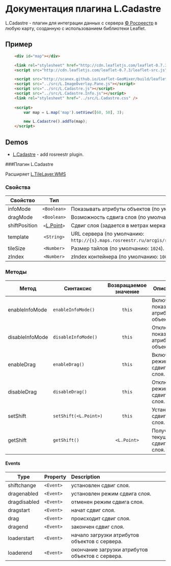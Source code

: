 # Документация плагина L.Cadastre

L.Cadastre - плагин для интеграции данных с сервера <a href="http://rosreestr.ru">© Росреестр</a>
в любую карту, созданную с использованием библиотеки Leaflet. 

## Пример

```html
	<div id="map"></div>

    <link rel="stylesheet" href="http://cdn.leafletjs.com/leaflet-0.7.3/leaflet.css" />
    <script src="http://cdn.leafletjs.com/leaflet-0.7.3/leaflet-src.js"></script>

    <script src="http://scanex.github.io/Leaflet-GeoMixer/build/leaflet-geomixer-dev.js?key=U92596WMIH"></script>
    <script src="../src/L.ImageOverlay.Pane.js"></script>
    <script src="../src/L.Cadastre.js"></script>
    <script src="../src/L.Cadastre.Info.js"></script>
    <link rel="stylesheet" href="../src/L.Cadastre.css" />
 
	<script>
		var map = L.map('map').setView([60, 50], 3);

        new L.Cadastre().addTo(map);
	</script>
```

Demos
------
  * [L.Cadastre](http://originalsin.github.io/L.Cadastre/examples/L.Cadastre.html) - add rosreestr plugin.


###Плагин L.Cadastre

Расширяет [L.TileLayer.WMS](http://leafletjs.com/reference.html#tilelayer-wms)

### Свойства

Свойство|Тип|Описание
------|:---------:|-----------
infoMode|`<Boolean>`| Показывать атрибуты объектов (по умолчанию: `false`).
dragMode|`<Boolean>`| Возможность сдвига слоя (по умолчанию: `false`).
shiftPosition|`<`[L.Point](http://leafletjs.com/reference.html#tilelayer-wms)`>`| Сдвиг слоя (задается в метрах меркатора).
template|`<String>`| URL сервера (по умолчанию: `http://{s}.maps.rosreestr.ru/arcgis/rest/services/Cadastre/Cadastre/MapServer/export`).
tileSize|`<Number>`| Размер тайлов (по умолчанию: `1024`).
zIndex|`<Number>`| zIndex контейнера (по умолчанию: `100`).

### Методы
Метод|Синтаксис|Возвращаемое значение|Описание
------|------|:---------:|-----------
enableInfoMode|`enableInfoMode()`|`this`| Включить показ атрибутов объектов.
disableInfoMode|`disableInfoMode()`|`this`| Отключить показ атрибутов объектов.
enableDrag|`enableDrag()`|`this`| Включить режим сдвига слоя.
disableDrag|`disableDrag()`|`this`| Отключить режим сдвига слоя.
setShift|`setShift(<L.Point>)`|`this`|Установить сдвиг слоя.
getShift|`getShift()`|`<L.Point>`|Получить текущий сдвиг слоя.

#### Events

| Type | Property | Description
| --- | --- |:---
| shiftchange | `<Event>` | установлен сдвиг слоя.
| dragenabled | `<Event>` | установлен режим сдвига слоя.
| dragdisabled | `<Event>` | отменен режим сдвига слоя.
| dragstart | `<Event>` | начат сдвиг слоя.
| drag | `<Event>` | происходит сдвиг слоя.
| dragend | `<Event>` | закончен сдвиг слоя.
| loaderstart | `<Event>` | начало загрузки атрибутов объектов с сервера.
| loaderend | `<Event>` | окончание загрузки атрибутов объектов с сервера.

